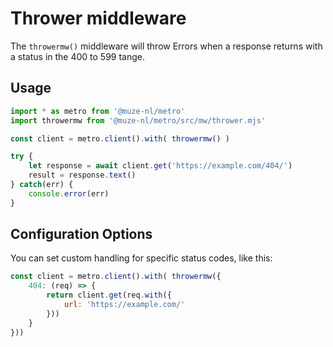 # Thrower middleware

The `throwermw()` middleware will throw Errors when a response returns with a status in the 400 to 599 tange.

## Usage

```javascript
import * as metro from '@muze-nl/metro'
import throwermw from '@muze-nl/metro/src/mw/thrower.mjs'

const client = metro.client().with( throwermw() )

try {
	let response = await client.get('https://example.com/404/')
	result = response.text()
} catch(err) {
	console.error(err)
}
```

## Configuration Options

You can set custom handling for specific status codes, like this:

```javascript
const client = metro.client().with( throwermw({
	404: (req) => {
		return client.get(req.with({
			url: 'https://example.com/'
		}))
	}
}))
```

